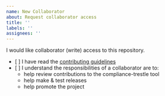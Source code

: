```yaml
---
name: New Collaborator
about: Request collaborator access
title: ''
labels: ''
assignees: ''
---
```


I would like collaborator (write) access to this repository.

- \[ \] I have read the [contributing guidelines][contributing]
- \[ \] I understand the responsibilities of a collaborator are to:
  - help review contributions to the compliance-trestle tool
  - help make & test releases
  - help promote the project

[contributing]: https://github.com/IBM/compliance-trestle/blob/main/CONTRIBUTING.md
